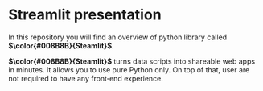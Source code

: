 # Streamlit presentation


In this repository you will find an overview of python library called **$\color{#008B8B}{Steamlit}$**.

**$\color{#008B8B}{Steamlit}$**  turns data scripts into shareable web apps in minutes. It allows you to use pure Python only. On top of that, user are not required to have any front‑end experience.

